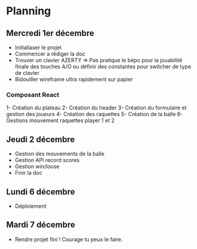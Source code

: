 # Planning

## Mercredi 1er décembre

- Initialiaser le projet
- Commencer a rédiger la doc
- Trouver un clavier AZERTY => Pas pratique le bépo pour la jouabilité finale des touches A/O ou définir des constantes pour switcher de type de clavier
- Bidouiller wireframe ultra rapidement sur papier

### Composant React

1- Création du plateau
2- Création du header
3- Création du formulaire et gestion des joueurs
4- Création des raquettes
5- Création de la balle
6- Gestions mouvement raquettes player 1 et 2

## Jeudi 2 décembre

- Gestion des mouvements de la balle
- Gestion API record scores
- Gestion win/loose
- Finir la doc

## Lundi 6 décembre

- Déploiement

## Mardi 7 décembre

- Rendre projet fini ! Courage tu peux le faire.

